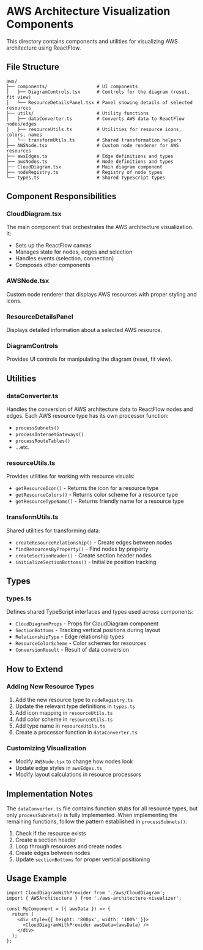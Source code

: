 # AWS Architecture Visualization Components

This directory contains components and utilities for visualizing AWS architecture using ReactFlow.

## File Structure

```
aws/
├── components/                  # UI components
│   ├── DiagramControls.tsx      # Controls for the diagram (reset, fit view)
│   └── ResourceDetailsPanel.tsx # Panel showing details of selected resources
├── utils/                       # Utility functions
│   ├── dataConverter.ts         # Converts AWS data to ReactFlow nodes/edges
│   ├── resourceUtils.ts         # Utilities for resource icons, colors, names
│   └── transformUtils.ts        # Shared transformation helpers
├── AWSNode.tsx                  # Custom node renderer for AWS resources
├── awsEdges.ts                  # Edge definitions and types
├── awsNodes.ts                  # Node definitions and types
├── CloudDiagram.tsx             # Main diagram component
├── nodeRegistry.ts              # Registry of node types
└── types.ts                     # Shared TypeScript types
```

## Component Responsibilities

### CloudDiagram.tsx
The main component that orchestrates the AWS architecture visualization. It:
- Sets up the ReactFlow canvas
- Manages state for nodes, edges and selection
- Handles events (selection, connection)
- Composes other components

### AWSNode.tsx
Custom node renderer that displays AWS resources with proper styling and icons.

### ResourceDetailsPanel
Displays detailed information about a selected AWS resource.

### DiagramControls
Provides UI controls for manipulating the diagram (reset, fit view).

## Utilities

### dataConverter.ts
Handles the conversion of AWS architecture data to ReactFlow nodes and edges.
Each AWS resource type has its own processor function:
- `processSubnets()`
- `processInternetGateways()`
- `processRouteTables()`
- ...etc.

### resourceUtils.ts
Provides utilities for working with resource visuals:
- `getResourceIcon()` - Returns the icon for a resource type
- `getResourceColors()` - Returns color scheme for a resource type
- `getResourceTypeName()` - Returns friendly name for a resource type

### transformUtils.ts
Shared utilities for transforming data:
- `createResourceRelationship()` - Create edges between nodes
- `findResourcesByProperty()` - Find nodes by property
- `createSectionHeader()` - Create section header nodes
- `initializeSectionBottoms()` - Initialize position tracking

## Types

### types.ts
Defines shared TypeScript interfaces and types used across components:
- `CloudDiagramProps` - Props for CloudDiagram component
- `SectionBottoms` - Tracking vertical positions during layout
- `RelationshipType` - Edge relationship types
- `ResourceColorScheme` - Color schemes for resources
- `ConversionResult` - Result of data conversion

## How to Extend

### Adding New Resource Types
1. Add the new resource type to `nodeRegistry.ts`
2. Update the relevant type definitions in `types.ts`
3. Add icon mapping in `resourceUtils.ts`
4. Add color scheme in `resourceUtils.ts`
5. Add type name in `resourceUtils.ts`
6. Create a processor function in `dataConverter.ts`

### Customizing Visualization
- Modify `AWSNode.tsx` to change how nodes look
- Update edge styles in `awsEdges.ts`
- Modify layout calculations in resource processors

## Implementation Notes

The `dataConverter.ts` file contains function stubs for all resource types, but only `processSubnets()` is fully implemented. When implementing the remaining functions, follow the pattern established in `processSubnets()`:

1. Check if the resource exists
2. Create a section header
3. Loop through resources and create nodes
4. Create edges between nodes
5. Update `sectionBottoms` for proper vertical positioning

## Usage Example

```tsx
import CloudDiagramWithProvider from './aws/CloudDiagram';
import { AWSArchitecture } from './aws-architecture-visualizer';

const MyComponent = ({ awsData }) => {
  return (
    <div style={{ height: '800px', width: '100%' }}>
      <CloudDiagramWithProvider awsData={awsData} />
    </div>
  );
};
``` 